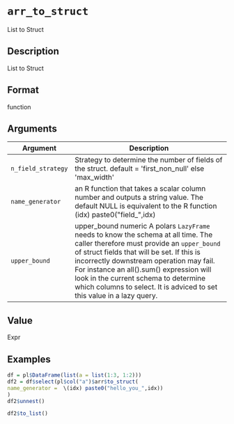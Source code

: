 # `arr_to_struct`

List to Struct


## Description

List to Struct


## Format

function


## Arguments

Argument      |Description
------------- |----------------
`n_field_strategy`     |     Strategy to determine the number of fields of the struct. default = 'first_non_null' else 'max_width'
`name_generator`     |     an R function that takes a scalar column number and outputs a string value. The default NULL is equivalent to the R function \(idx) paste0("field_",idx)
`upper_bound`     |     upper_bound numeric A polars `LazyFrame` needs to know the schema at all time. The caller therefore must provide an `upper_bound` of struct fields that will be set. If this is incorrectly downstream operation may fail. For instance an all().sum() expression will look in the current schema to determine which columns to select. It is adviced to set this value in a lazy query.


## Value

Expr


## Examples

```r
df = pl$DataFrame(list(a = list(1:3, 1:2)))
df2 = df$select(pl$col("a")$arr$to_struct(
name_generator =  \(idx) paste0("hello_you_",idx))
)
df2$unnest()

df2$to_list()
```


